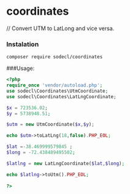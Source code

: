 # coordinates
// Convert UTM to LatLong and vice versa.  

### Instalation

```
composer require sodecl/coordinates

```

###Usage: 

```php
<?php  
require_once 'vendor/autoload.php';
use sodecl\Coordinates\UtmCoordinate;
use sodecl\Coordinates\LatLngCoordinate;

$x = 723536.02;
$y = 5738948.51;

$utm = new UtmCoordinate($x,$y);

echo $utm->toLatLng(18,false).PHP_EOL;

$lat =-38.469999579845 ;
$long = -72.438489495502;

$latlng = new LatLngCoordinate($lat,$long);

echo $latlng->toUtm().PHP_EOL;
  
?>   
```
